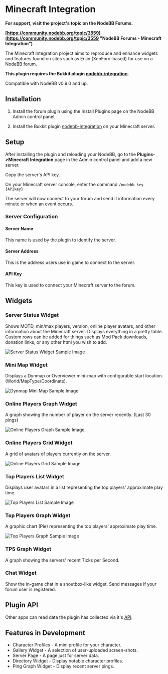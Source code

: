 # Minecraft Integration

**For support, visit the project's topic on the NodeBB Forums.**

**[https://community.nodebb.org/topic/3559](https://community.nodebb.org/topic/3559 "NodeBB Forums - Minecraft Integration")**

The Minecraft Integration project aims to reproduce and enhance widgets and features found on sites such as Enjin (XenForo-based) for use on a NodeBB forum.

**This plugin requires the Bukkit plugin [nodebb-integration](https://github.com/yariplus/bukkit-plugin-nodebb-integration/releases/ "Download page for nodebb-integration").**

Compatible with NodeBB v0.9.0 and up.

## Installation

1. Install the forum plugin using the Install Plugins page on the NodeBB Admin control panel.

2. Install the Bukkit plugin [nodebb-integration](https://github.com/yariplus/bukkit-plugin-nodebb-integration/releases/ "Download page for nodebb-integration") on your Minecraft server.

## Setup

After installing the plugin and reloading your NodeBB, go to the **Plugins->Minecraft Integration** page in the Admin control panel and add a new server.

Copy the server's API key.

On your Minecraft server console, enter the command `/nodebb key {APIkey}`

The server will now connect to your forum and send it information every minute or when an event occurs.

### Server Configuration

#### Server Name
This name is used by the plugin to identify the server.

#### Server Address
This is the address users use in game to connect to the server.

#### API Key

This key is used to connect your Minecraft server to the forum.

## Widgets

### Server Status Widget

Shows MOTD, min/max players, version, online player avatars, and other information about the Minecraft server. Displays everything in a pretty table. Custom rows can be added for things such as Mod Pack downloads, donation links, or any other html you wish to add.

![Server Status Widget Sample Image](http://yariplus.x10.mx/images/widgetServerStatus.png "Server Status Widget Sample Image")

### Mini Map Widget

Displays a Dynmap or Overviewer mini-map with configurable start location. (World/MapType/Coordinate).

![Dynmap Mini Map Sample Image](http://yariplus.x10.mx/images/widgetDynmapMiniMap.png "Dynmap Mini Map Sample Image")

### Online Players Graph Widget

A graph showing the number of player on the server recently. (Last 30 pings)

![Online Players Graph Sample Image](http://yariplus.x10.mx/images/widgetOnlinePlayersGraph.png "Online Players Graph Sample Image")

### Online Players Grid Widget

A grid of avatars of players currently on the server.

![Online Players Grid Sample Image](http://yariplus.x10.mx/images/widgetOnlinePlayersGrid.png "Online Players Grid Sample Image")

### Top Players List Widget

Displays user avatars in a list representing the top players' approximate play time.

![Top Players List Sample Image](http://yariplus.x10.mx/images/widgetTopPlayersList.png "Top Players List Sample Image")

### Top Players Graph Widget

A graphic chart (Pie) representing the top players' approximate play time.

![Top Players Graph Sample Image](http://yariplus.x10.mx/images/widgetTopPlayersGraph.png "Top Players Graph Sample Image")

### TPS Graph Widget

A graph showing the servers' recent Ticks per Second.

### Chat Widget

Show the in-game chat in a shoutbox-like widget. Send messages if your forum user is registered.

## Plugin API

Other apps can read data the plugin has collected via it's [API](https://github.com/yariplus/nodebb-plugin-minecraft-integration/wiki/API).

## Features in Development

* Character Profiles - A mini profile for your character.
* Gallery Widget - A selection of user-uploaded screen-shots.
* Server Page - A page just for server data.
* Directory Widget - Display notable character profiles.
* Ping Graph Widget - Display recent server pings.
